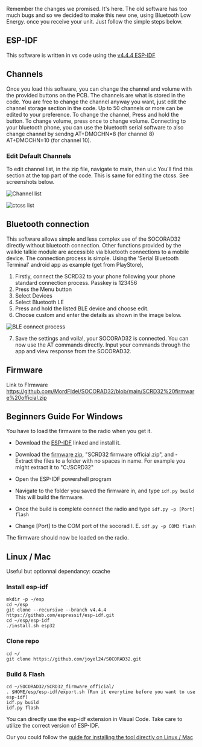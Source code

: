Remember the changes we promised. It's here. The old software has too much bugs and so we decided to make this new one, using Bluetooth Low Energy. once you receive your unit. Just follow the simple steps below.

## ESP-IDF

This software is written in vs code using the [v4.4.4 ESP-IDF](https://github.com/espressif/idf-installer/releases/download/offline-4.4.4/esp-idf-tools-setup-offline-4.4.4.exe)

## Channels

Once you load this software, you can change the channel and volume with the provided buttons on the PCB. 
The channels are what is stored in the code. You are free to change the channel anyway you want, 
just edit the channel storage section in the code. Up to 50 channels or more can be edited to your
preference. 
To change the channel, Press and hold the button. To change volume, press once to change volume.
Connecting to your bluetooth phone, you can use the bluetooth serial software to also change channel by sendng AT+DMOCHN=8 (for channel 8)
AT+DMOCHN=10 (for channel 10).

### Edit Default Channels

To edit channel list, in the zip file, navigate to main, then ui.c You'll find this section at the top part of the code. 
This is same  for editing the ctcss. See screenshots below.

![Channel list](https://github.com/MordFIdel/SOCORAD32/assets/88499684/7b41d1e7-2f0b-41b1-a23a-68fc2770b3ba)

![ctcss list](https://github.com/MordFIdel/SOCORAD32/assets/88499684/a1105bc5-e974-43d5-814f-fc22f31f57cb)

## Bluetooth connection

This software allows simple and less complex use of the SOCORAD32 directly without bluetooth connection. 
Other functions provided by the walkie talkie module are accessible via bluetooth connections to a mobile device.
The connection process is simple. Using the 'Serial Bluetooth Terminal' android app as example (get from PlayStore), 

1. Firstly, connect the SCRD32 to your phone following your phone standard connection process. Passkey is 123456
2. Press the Menu button
3. Select Devices
4. Select Bluetooth LE
5. Press and hold the listed BLE device and choose edit.
6. Choose custom and enter the details as shown in the image below.

![BLE connect process](https://github.com/MordFIdel/SOCORAD32/assets/88499684/fe236797-c1af-4f8d-872b-68ce362304f2)

7. Save the settings and voila!, your SOCORAD32 is connected. You can now use the AT commands directly. Input your commands through the app and view response from the SOCORAD32.

## Firmware

Link to FIrmware https://github.com/MordFIdel/SOCORAD32/blob/main/SCRD32%20firmware%20official.zip

## Beginners Guide For Windows

You have to load the firmware to the radio when you get it.
- Download the [ESP-IDF](#ESP-IDF) linked and install it.
- Download the [firmware zip](#firmware), "SCRD32 firmware official.zip", and - Extract the files to a folder with no spaces in name. For example you might extract it to "C:/SCRD32"
- Open the ESP-IDF powershell program
- Navigate to the folder you saved the firmware in, and type ```idf.py build``` This will build the firmware.
- Once the build is complete connect the radio and type ```idf.py -p [Port] flash```

- Change [Port] to the COM port of the socorad I. E. ```idf.py -p COM3 flash``` 

The firmware should now be loaded on the radio.

## Linux / Mac

Useful but optionnal dependancy: ccache

### Install esp-idf
```
mkdir -p ~/esp
cd ~/esp
git clone --recursive --branch v4.4.4 https://github.com/espressif/esp-idf.git
cd ~/esp/esp-idf
./install.sh esp32
```

### Clone repo
```
cd ~/
git clone https://github.com/joyel24/SOCORAD32.git
```
### Build & Flash
```
cd ~/SOCORAD32/SCRD32_firmware_official/
. $HOME/esp/esp-idf/export.sh (Run it everytime before you want to use esp-idf)
idf.py build
idf.py flash
```

You can directly use the esp-idf extension in Visual Code. Take care to utilize the correct version of ESP-IDF.

Our you could follow the [guide for installing the tool directly on Linux / Mac](https://docs.espressif.com/projects/esp-idf/en/latest/esp32/get-started/linux-macos-setup.html#)
